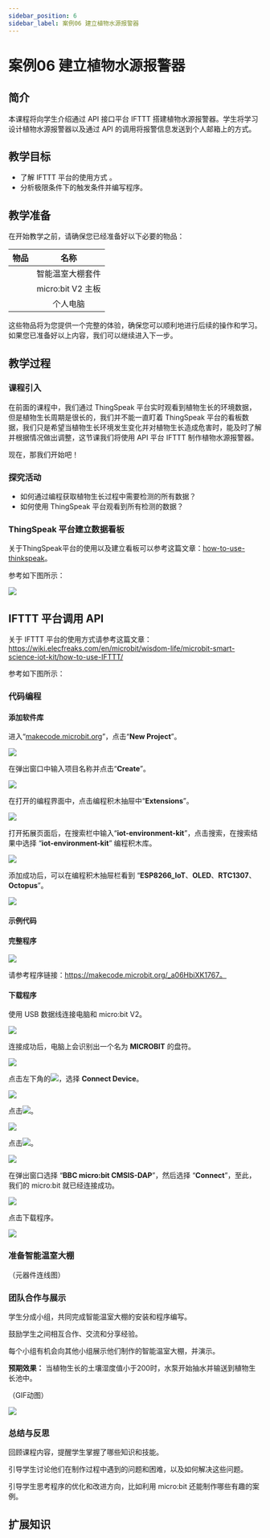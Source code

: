 ```yaml
---
sidebar_position: 6
sidebar_label: 案例06 建立植物水源报警器
---
```

# 案例06 建立植物水源报警器

## 简介

本课程将向学生介绍通过 API 接口平台 IFTTT 搭建植物水源报警器。学生将学习设计植物水源报警器以及通过 API 的调用将报警信息发送到个人邮箱上的方式。

## 教学目标

- 了解 IFTTT 平台的使用方式 。
- 分析极限条件下的触发条件并编写程序。

## 教学准备

在开始教学之前，请确保您已经准备好以下必要的物品：

| 物品 |       名称        |
| :--: | :---------------: |
|      | 智能温室大棚套件  |
|      | micro:bit V2 主板 |
|      |     个人电脑      |

这些物品将为您提供一个完整的体验，确保您可以顺利地进行后续的操作和学习。如果您已准备好以上内容，我们可以继续进入下一步。

## 教学过程

### 课程引入

在前面的课程中，我们通过 ThingSpeak 平台实时观看到植物生长的环境数据，但是植物生长周期是很长的，我们并不能一直盯着 ThingSpeak 平台的看板数据，我们只是希望当植物生长环境发生变化并对植物生长造成危害时，能及时了解并根据情况做出调整，这节课我们将使用 API 平台 IFTTT 制作植物水源报警器。

现在，那我们开始吧！

### 探究活动

- 如何通过编程获取植物生长过程中需要检测的所有数据？
- 如何使用 ThingSpeak 平台观看到所有检测的数据？

### ThingSpeak 平台建立数据看板

关于ThingSpeak平台的使用以及建立看板可以参考这篇文章：[how-to-use-thinkspeak](https://wiki.elecfreaks.com/en/microbit/wisdom-life/microbit-smart-science-iot-kit/how-to-use-thinkspeak/)。

参考如下图所示：

![](./../images/microbit-greenhouse-programming-preparation-22.png)

## IFTTT 平台调用 API 

关于 IFTTT 平台的使用方式请参考这篇文章：https://wiki.elecfreaks.com/en/microbit/wisdom-life/microbit-smart-science-iot-kit/how-to-use-IFTTT/

参考如下图所示：



### 代码编程

#### 添加软件库

进入“[makecode.microbit.org](https://makecode.microbit.org/)”，点击“**New Project**”。

![](./../images/microbit-greenhouse-programming-preparation-01.png)



在弹出窗口中输入项目名称并点击“**Create**”。

![](./../images/microbit-greenhouse-programming-preparation-02.png)



在打开的编程界面中，点击编程积木抽屉中“**Extensions**”。

![](./../images/microbit-greenhouse-programming-preparation-03.png)



打开拓展页面后，在搜索栏中输入“**iot-environment-kit**”，点击搜索，在搜索结果中选择 “**iot-environment-kit**” 编程积木库。

![](./../images/microbit-greenhouse-programming-preparation-04.png)



添加成功后，可以在编程积木抽屉栏看到 “**ESP8266_IoT**、**OLED**、**RTC1307**、**Octopus**”。

![](./../images/microbit-greenhouse-programming-preparation-05.png)

#### 示例代码



#### 完整程序

![](./../images/microbit-greenhouse-programming-case05-1.png)

请参考程序链接：https://makecode.microbit.org/_a06HbiXK1767。

#### 下载程序

使用 USB 数据线连接电脑和 micro:bit V2。

![](./../images/microbit-greenhouse-programming-preparation-06.gif)

连接成功后，电脑上会识别出一个名为 **MICROBIT** 的盘符。

![](./../images/microbit-greenhouse-programming-preparation-07.png)

点击左下角的![](./../images/microbit-greenhouse-programming-preparation-08.png)，选择 **Connect Device**。

![](./../images/microbit-greenhouse-programming-preparation-09.png)

点击![](./../images/microbit-greenhouse-programming-preparation-10.png)。

![](./../images/microbit-greenhouse-programming-preparation-11.png)

点击![](./../images/microbit-greenhouse-programming-preparation-12.png)。

![](./../images/microbit-greenhouse-programming-preparation-13.png)



在弹出窗口选择 “**BBC micro:bit CMSIS-DAP**”，然后选择 “**Connect**”，至此，我们的 micro:bit 就已经连接成功。

![](./../images/microbit-greenhouse-programming-preparation-14.png)

点击下载程序。

![](./../images/microbit-greenhouse-programming-preparation-15.png)

### 准备智能温室大棚

（元器件连线图）

### 团队合作与展示

学生分成小组，共同完成智能温室大棚的安装和程序编写。

鼓励学生之间相互合作、交流和分享经验。

每个小组有机会向其他小组展示他们制作的智能温室大棚，并演示。

**预期效果：** 当植物生长的土壤湿度值小于200时，水泵开始抽水并输送到植物生长池中。

（GIF动图）

![](./../images/microbit-greenhouse-programming-preparation-19.png)

### 总结与反思

回顾课程内容，提醒学生掌握了哪些知识和技能。

引导学生讨论他们在制作过程中遇到的问题和困难，以及如何解决这些问题。

引导学生思考程序的优化和改进方向，比如利用 micro:bit 还能制作哪些有趣的案例。

## 扩展知识



